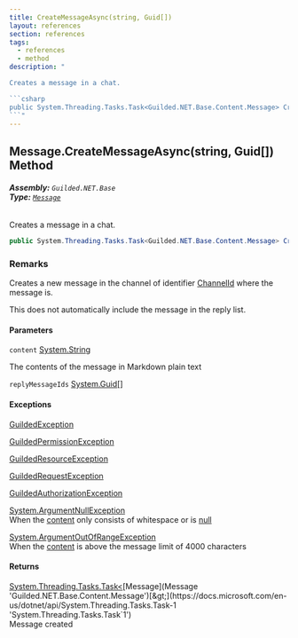 ```yaml
---
title: CreateMessageAsync(string, Guid[])
layout: references
section: references
tags:
  - references
  - method
description: "

Creates a message in a chat.

```csharp
public System.Threading.Tasks.Task<Guilded.NET.Base.Content.Message> CreateMessageAsync(string content, params System.Guid[] replyMessageIds);
```"
---
```


## Message.CreateMessageAsync(string, Guid[]) Method
###### **Assembly:** `Guilded.NET.Base`<br/>**Type:** [`Message`](Message 'Guilded.NET.Base.Content.Message')

Creates a message in a chat.

```csharp
public System.Threading.Tasks.Task<Guilded.NET.Base.Content.Message> CreateMessageAsync(string content, params System.Guid[] replyMessageIds);
```

### Remarks
  
Creates a new message in the channel of identifier [ChannelId](ChannelContent_T,S_.ChannelId 'Guilded.NET.Base.Content.ChannelContent<T,S>.ChannelId') where the message is.  
  
This does not automatically include the message in the reply list.
#### Parameters

<a name='Guilded.NET.Base.Content.Message.CreateMessageAsync(string,System.Guid[]).content'></a>

`content` [System.String](https://docs.microsoft.com/en-us/dotnet/api/System.String 'System.String')

The contents of the message in Markdown plain text

<a name='Guilded.NET.Base.Content.Message.CreateMessageAsync(string,System.Guid[]).replyMessageIds'></a>

`replyMessageIds` [System.Guid](https://docs.microsoft.com/en-us/dotnet/api/System.Guid 'System.Guid')[[]](https://docs.microsoft.com/en-us/dotnet/api/System.Array 'System.Array')

#### Exceptions

[GuildedException](GuildedException 'Guilded.NET.Base.GuildedException')

[GuildedPermissionException](GuildedPermissionException 'Guilded.NET.Base.GuildedPermissionException')

[GuildedResourceException](GuildedResourceException 'Guilded.NET.Base.GuildedResourceException')

[GuildedRequestException](GuildedRequestException 'Guilded.NET.Base.GuildedRequestException')

[GuildedAuthorizationException](GuildedAuthorizationException 'Guilded.NET.Base.GuildedAuthorizationException')

[System.ArgumentNullException](https://docs.microsoft.com/en-us/dotnet/api/System.ArgumentNullException 'System.ArgumentNullException')  
When the [content](Message.CreateMessageAsync(string,Guid[])#Guilded.NET.Base.Content.Message.CreateMessageAsync(string,System.Guid[]).content 'Guilded.NET.Base.Content.Message.CreateMessageAsync(string, System.Guid[]).content') only consists of whitespace or is [null](https://docs.microsoft.com/en-us/dotnet/csharp/language-reference/keywords/null 'https://docs.microsoft.com/en-us/dotnet/csharp/language-reference/keywords/null')

[System.ArgumentOutOfRangeException](https://docs.microsoft.com/en-us/dotnet/api/System.ArgumentOutOfRangeException 'System.ArgumentOutOfRangeException')  
When the [content](Message.CreateMessageAsync(string,Guid[])#Guilded.NET.Base.Content.Message.CreateMessageAsync(string,System.Guid[]).content 'Guilded.NET.Base.Content.Message.CreateMessageAsync(string, System.Guid[]).content') is above the message limit of 4000 characters

#### Returns
[System.Threading.Tasks.Task&lt;](https://docs.microsoft.com/en-us/dotnet/api/System.Threading.Tasks.Task-1 'System.Threading.Tasks.Task`1')[Message](Message 'Guilded.NET.Base.Content.Message')[&gt;](https://docs.microsoft.com/en-us/dotnet/api/System.Threading.Tasks.Task-1 'System.Threading.Tasks.Task`1')  
Message created